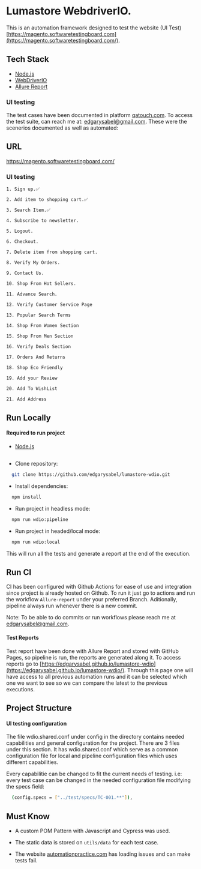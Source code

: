 # Lumastore WebdriverIO.

This is an automation framework designed to test the website (UI Test) [https://magento.softwaretestingboard.com](https://magento.softwaretestingboard.com/).

## Tech Stack
- [Node.js](https://nodejs.org/en/download/)
- [WebDriverIO](https://webdriver.io/)
- [Allure Report](https://qameta.io/allure-report/)

### UI testing

The test cases have been documented in platform [qatouch.com](https://www.qatouch.com/). To access the test suite, can reach me at:
edgarysabel@gmail.com. These were the scenerios documented as well as automated:

## URL

https://magento.softwaretestingboard.com/

### UI testing

    1. Sign up.✅

    2. Add item to shopping cart.✅

    3. Search Item.✅

    4. Subscribe to newsletter.

    5. Logout.

    6. Checkout.

    7. Delete item from shopping cart.

    8. Verify My Orders.

    9. Contact Us.

    10. Shop From Hot Sellers.

    11. Advance Search.

    12. Verify Customer Service Page

    13. Popular Search Terms

    14. Shop From Women Section

    15. Shop From Men Section

    16. Verify Deals Section

    17. Orders And Returns

    18. Shop Eco Friendly

    19. Add your Review

    20. Add To WishList

    21. Add Address

## Run Locally

#### Required to run project

- [Node.js](https://nodejs.org/en/download/)

##

- Clone repository:

```bash
  git clone https://github.com/edgarysabel/lumastore-wdio.git
```

- Install dependencies:

```bash
  npm install
```

- Run project in headless mode:
```bash
  npm run wdio:pipeline
```

- Run project in headed/local mode:

```bash
  npm run wdio:local
```

This will run all the tests and generate a report at the end of the execution.

## Run CI

CI has been configured with Github Actions for ease of use and integration since project is already hosted on Github. To run it just go to actions and run the workflow `Allure-report` under your preferred Branch. Aditionally, pipeline always run whenever there is a new commit.

Note: To be able to do commits or run workflows please reach me at edgarysabel@gmail.com.

#### Test Reports

Test report have been done with Allure Report and stored with GitHub Pages, so pipeline is run, the reports are generated along it. To access reports go to [https://edgarysabel.github.io/lumastore-wdio](https://edgarysabel.github.io/lumastore-wdio/). Through this page one will have access to all previous automation runs and it can be selected which one we want to see so we can compare the latest to the previous executions.

## Project Structure

#### UI testing configuration

The file wdio.shared.conf under config in the directory contains needed capabilities and general configuration for the project. There are 3 files under this section. It has wdio.shared.conf which serve as a common configuration file for local and pipeline configuration files which uses different capabilities.

Every capabilitie can be changed to fit the current needs of testing. i.e: every test case can be changed in the needed configuration file modifying the specs field:

```bash
  (config.specs = ["../test/specs/TC-001.**"]),
```

## Must Know

- A custom POM Pattern with Javascript and Cypress was used.

- The static data is stored on `utils/data` for each test case.

- The website [automationpractice.com](http://automationpractice.com/index.php) has loading issues and can make tests fail.